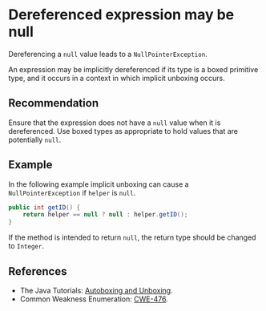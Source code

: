 # Dereferenced expression may be null
Dereferencing a `null` value leads to a `NullPointerException`.

An expression may be implicitly dereferenced if its type is a boxed primitive type, and it occurs in a context in which implicit unboxing occurs.


## Recommendation
Ensure that the expression does not have a `null` value when it is dereferenced. Use boxed types as appropriate to hold values that are potentially `null`.


## Example
In the following example implicit unboxing can cause a `NullPointerException` if `helper` is `null`.


```java
public int getID() {
    return helper == null ? null : helper.getID();
}

```
If the method is intended to return `null`, the return type should be changed to `Integer`.


## References
* The Java Tutorials: [Autoboxing and Unboxing](https://docs.oracle.com/javase/tutorial/java/data/autoboxing.html).
* Common Weakness Enumeration: [CWE-476](https://cwe.mitre.org/data/definitions/476.html).
